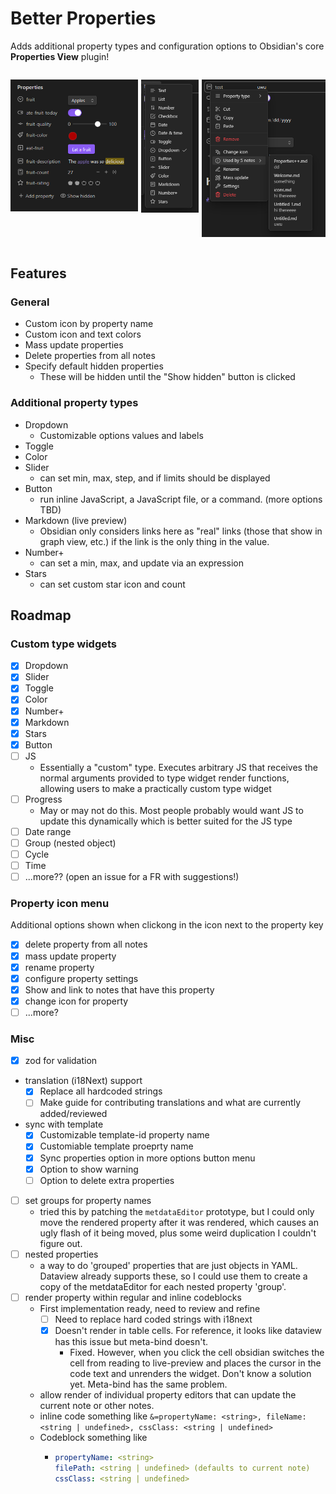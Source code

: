 # Better Properties

Adds additional property types and configuration options to Obsidian's core **Properties View** plugin!

<div style="display: flex; gap: 5px;">

![property types example](./demo-assets/property-types-example.png)

![property types](./demo-assets/property-types.png)

![property types](./demo-assets/property-menu.png)

</div>

## Features

### General

-   Custom icon by property name
-   Custom icon and text colors
-   Mass update properties
-   Delete properties from all notes
-   Specify default hidden properties
    -   These will be hidden until the "Show hidden" button is clicked

### Additional property types

-   Dropdown
    -   Customizable options values and labels
-   Toggle
-   Color
-   Slider
    -   can set min, max, step, and if limits should be displayed
-   Button
    -   run inline JavaScript, a JavaScript file, or a command. (more options TBD)
-   Markdown (live preview)
    -   Obsidian only considers links here as "real" links (those that show in graph view, etc.) if the link is the only thing in the value.
-   Number+
    -   can set a min, max, and update via an expression
-   Stars
    -   can set custom star icon and count

## Roadmap

### Custom type widgets

-   [x] Dropdown
-   [x] Slider
-   [x] Toggle
-   [x] Color
-   [x] Number+
-   [x] Markdown
-   [x] Stars
-   [x] Button
-   [ ] JS
    -   Essentially a "custom" type. Executes arbitrary JS that receives the normal arguments provided to type widget render functions, allowing users to make a practically custom type widget
-   [ ] Progress
    -   May or may not do this. Most people probably would want JS to update this dynamically which is better suited for the JS type
-   [ ] Date range
-   [ ] Group (nested object)
-   [ ] Cycle
-   [ ] Time
-   [ ] ...more?? (open an issue for a FR with suggestions!)

### Property icon menu

Additional options shown when clickong in the icon next to the property key

-   [x] delete property from all notes
-   [x] mass update property
-   [x] rename property
-   [x] configure property settings
-   [x] Show and link to notes that have this property
-   [x] change icon for property
-   [ ] ...more?

### Misc

-   [x] zod for validation
-   translation (i18Next) support
    -   [x] Replace all hardcoded strings
    -   [ ] Make guide for contributing translations and what are currently added/reviewed
-   sync with template
    -   [x] Customizable template-id property name
    -   [x] Customiable template proeprty name
    -   [x] Sync properties option in more options button menu
    -   [x] Option to show warning
    -   [ ] Option to delete extra properties
-   [ ] set groups for property names
    -   tried this by patching the `metdataEditor` prototype, but I could only move the rendered property after it was rendered, which causes an ugly flash of it being moved, plus some weird duplication I couldn't figure out.
-   [ ] nested properties
    -   a way to do 'grouped' properties that are just objects in YAML. Dataview already supports these, so I could use them to create a copy of the metdataEditor for each nested property 'group'.
-   [ ] render property within regular and inline codeblocks
    -   First implementation ready, need to review and refine
        -   [ ] Need to replace hard coded strings with i18next
        -   [x] Doesn't render in table cells. For reference, it looks like dataview has this issue but meta-bind doesn't.
            -   Fixed. However, when you click the cell obsidian switches the cell from reading to live-preview and places the cursor in the code text and unrenders the widget. Don't know a solution yet. Meta-bind has the same problem.
    -   allow render of individual property editors that can update the current note or other notes.
    -   inline code something like `&=propertyName: <string>, fileName: <string | undefined>, cssClass: <string | undefined>`
    -   Codeblock something like
        -   ```yaml
            propertyName: <string>
            filePath: <string | undefined> (defaults to current note)
            cssClass: <string | undefined>
            ```
